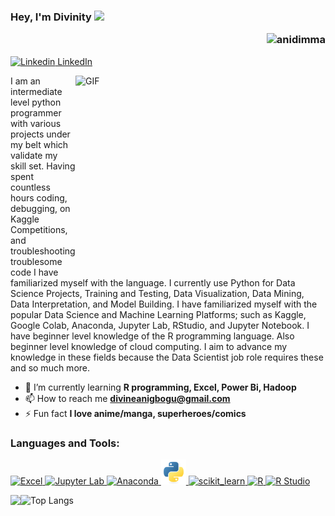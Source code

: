 
### Hey, I'm Divinity <img src="https://camo.githubusercontent.com/e8e7b06ecf583bc040eb60e44eb5b8e0ecc5421320a92929ce21522dbc34c891/68747470733a2f2f6d656469612e67697068792e636f6d2f6d656469612f6876524a434c467a6361737252346961377a2f67697068792e676966" width="25px" data-canonical-src="https://media.giphy.com/media/hvRJCLFzcasrR4ia7z/giphy.gif" style="max-width:100%;"> <p align="right"> <img src="https://komarev.com/ghpvc/?username=anidimma&label=Profile%20views&color=0e75b6&style=flat" alt="anidimma" /> </p>

[![Linkedin](https://i.stack.imgur.com/gVE0j.png) LinkedIn](https://www.linkedin.com/in/divine-favour-anigbogu-172673162/)


<img align="right" alt="GIF" src="https://github.com/abhisheknaiidu/abhisheknaiidu/raw/master/code.gif?raw=true" width="400" height="320" style="max-width:100%;">

I am an intermediate level python programmer with various projects under my belt which validate my skill set. Having spent countless hours coding, debugging, on Kaggle Competitions, and troubleshooting troublesome code I have familiarized myself with the language. I currently use Python for Data Science Projects, Training and Testing, Data Visualization, Data Mining, Data Interpretation, and Model Building. I have familiarized myself with the popular Data Science and Machine Learning Platforms; such as Kaggle, Google Colab, Anaconda, Jupyter Lab, RStudio, and Jupyter Notebook. I have beginner level knowledge of the R programming language. Also beginner level knowledge of cloud computing. I aim to advance my knowledge in these fields because the Data Scientist job role requires these and so much more.


- 🌱 I’m currently learning **R programming, Excel, Power Bi, Hadoop**
- 📫 How to reach me **divineanigbogu@gmail.com**
- ⚡ Fun fact **I love anime/manga, superheroes/comics**

<h3 align="left">Languages and Tools:</h3>
<p align="left">  <a href="https://en.wikipedia.org/wiki/Microsoft_Excel" target="_blank"> <img src ="https://upload.wikimedia.org/wikipedia/commons/8/8d/Microsoft_Excel_Logo_%282013-2019%29.svg" alt ="Excel" width="40" height="40"/> </a> <a href="https://jupyter.org/" target="_blank"> <img src ="https://upload.wikimedia.org/wikipedia/commons/3/38/Jupyter_logo.svg" alt ="Jupyter Lab" width="80" height="40"/> </a> 
<a href="https://www.anaconda.com/" target="_blank"> <img src ="https://upload.wikimedia.org/wikipedia/commons/e/ea/Conda_logo.svg" alt ="Anaconda" width="70" height="40"/> </a> <a href="https://www.python.org" target="_blank"> <img src="https://raw.githubusercontent.com/devicons/devicon/master/icons/python/python-original.svg" alt="python" width="40" height="40"/> </a> <a href="https://scikit-learn.org/" target="_blank"> <img src="https://upload.wikimedia.org/wikipedia/commons/0/05/Scikit_learn_logo_small.svg" alt="scikit_learn" width="40" height="40"/> </a> <a href="https://www.r-project.org/" target="_blank"> <img src ="https://upload.wikimedia.org/wikipedia/commons/thumb/1/1b/R_logo.svg/724px-R_logo.svg.png" alt ="R" width="40" height="40"/> </a> <a href="https://www.rstudio.com/" target="_blank"> <img src ="https://upload.wikimedia.org/wikipedia/commons/d/d0/RStudio_logo_flat.svg" alt ="R Studio" width="90" height="40"/> </a> </p>


<p>
  <img align="left" src="https://github-readme-stats.vercel.app/api?username=Anidimma&count_private=true&include_all_commits=true&show_icons=true&title_color=007bff&text_color=e7e7e7&icon_color=007bff&bg_color=171c28" />
<p/>


![Top Langs](https://github-readme-stats.vercel.app/api/top-langs/?username=Anidimma&layout=compact&title_color=007bff&text_color=e7e7e7&icon_color=007bff&bg_color=171c28)


